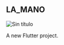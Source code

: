 ## LA_MANO


![Sin título](https://user-images.githubusercontent.com/53352272/108644774-34ce1b00-748f-11eb-87df-cd251e8e3881.png)


A new Flutter project.
